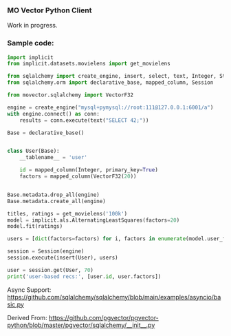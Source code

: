 ### MO Vector Python Client

Work in progress.

### Sample code:
```python
import implicit
from implicit.datasets.movielens import get_movielens

from sqlalchemy import create_engine, insert, select, text, Integer, String
from sqlalchemy.orm import declarative_base, mapped_column, Session

from movector.sqlalchemy import VectorF32

engine = create_engine("mysql+pymysql://root:111@127.0.0.1:6001/a")
with engine.connect() as conn:
    results = conn.execute(text("SELECT 42;"))

Base = declarative_base()


class User(Base):
    __tablename__ = 'user'

    id = mapped_column(Integer, primary_key=True)
    factors = mapped_column(VectorF32(20))


Base.metadata.drop_all(engine)
Base.metadata.create_all(engine)

titles, ratings = get_movielens('100k')
model = implicit.als.AlternatingLeastSquares(factors=20)
model.fit(ratings)

users = [dict(factors=factors) for i, factors in enumerate(model.user_factors)]

session = Session(engine)
session.execute(insert(User), users)

user = session.get(User, 70)
print('user-based recs:', [user.id, user.factors])
```

Async Support: https://github.com/sqlalchemy/sqlalchemy/blob/main/examples/asyncio/basic.py

Derived From: https://github.com/pgvector/pgvector-python/blob/master/pgvector/sqlalchemy/__init__.py


